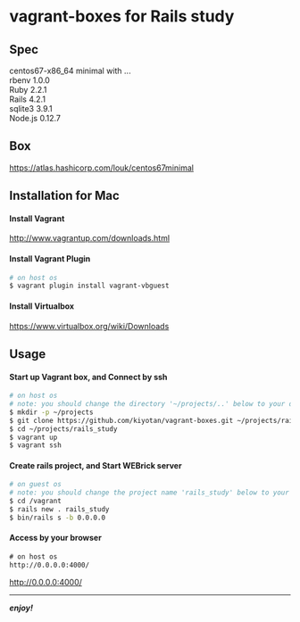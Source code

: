 # vagrant-boxes for Rails study

## Spec
centos67-x86_64 minimal with ...  
rbenv 1.0.0  
Ruby 2.2.1  
Rails 4.2.1  
sqlite3 3.9.1  
Node.js 0.12.7  

## Box
https://atlas.hashicorp.com/louk/centos67minimal  

## Installation for Mac

#### Install Vagrant
http://www.vagrantup.com/downloads.html

#### Install Vagrant Plugin
```sh
# on host os
$ vagrant plugin install vagrant-vbguest
```

#### Install Virtualbox
https://www.virtualbox.org/wiki/Downloads

## Usage

#### Start up Vagrant box, and Connect by ssh
```sh
# on host os
# note: you should change the directory '~/projects/..' below to your directories
$ mkdir -p ~/projects
$ git clone https://github.com/kiyotan/vagrant-boxes.git ~/projects/rails_study
$ cd ~/projects/rails_study
$ vagrant up
$ vagrant ssh
```

#### Create rails project, and Start WEBrick server
```sh
# on guest os
# note: you should change the project name 'rails_study' below to your project
$ cd /vagrant
$ rails new . rails_study
$ bin/rails s -b 0.0.0.0
```

#### Access by your browser
```html
# on host os
http://0.0.0.0:4000/
```
<http://0.0.0.0:4000/>

---

**_enjoy!_**


